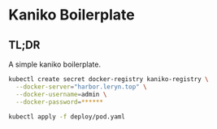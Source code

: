 
# Kaniko Boilerplate

## TL;DR

A simple kaniko boilerplate.

```bash
kubectl create secret docker-registry kaniko-registry \
  --docker-server="harbor.leryn.top" \
  --docker-username=admin \
  --docker-password=******
```

```bash
kubectl apply -f deploy/pod.yaml
```
